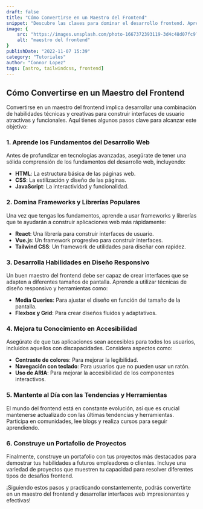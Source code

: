 ```yaml
---
draft: false
title: "Cómo Convertirse en un Maestro del Frontend"
snippet: "Descubre las claves para dominar el desarrollo frontend. Aprende las habilidades esenciales y las mejores prácticas para convertirte en un experto en la creación de interfaces de usuario efectivas."
image: {
    src: "https://images.unsplash.com/photo-1667372393119-3d4c48d07fc9?&fit=crop&w=430&h=240",
    alt: "maestro del frontend"
}
publishDate: "2022-11-07 15:39"
category: "Tutoriales"
author: "Connor Lopez"
tags: [astro, tailwindcss, frontend]
---
```


## Cómo Convertirse en un Maestro del Frontend

Convertirse en un maestro del frontend implica desarrollar una combinación de habilidades técnicas y creativas para construir interfaces de usuario atractivas y funcionales. Aquí tienes algunos pasos clave para alcanzar este objetivo:

### 1. Aprende los Fundamentos del Desarrollo Web

Antes de profundizar en tecnologías avanzadas, asegúrate de tener una sólida comprensión de los fundamentos del desarrollo web, incluyendo:

- **HTML**: La estructura básica de las páginas web.
- **CSS**: La estilización y diseño de las páginas.
- **JavaScript**: La interactividad y funcionalidad.

### 2. Domina Frameworks y Librerías Populares

Una vez que tengas los fundamentos, aprende a usar frameworks y librerías que te ayudarán a construir aplicaciones web más rápidamente:

- **React**: Una librería para construir interfaces de usuario.
- **Vue.js**: Un framework progresivo para construir interfaces.
- **Tailwind CSS**: Un framework de utilidades para diseñar con rapidez.

### 3. Desarrolla Habilidades en Diseño Responsivo

Un buen maestro del frontend debe ser capaz de crear interfaces que se adapten a diferentes tamaños de pantalla. Aprende a utilizar técnicas de diseño responsivo y herramientas como:

- **Media Queries**: Para ajustar el diseño en función del tamaño de la pantalla.
- **Flexbox y Grid**: Para crear diseños fluidos y adaptativos.

### 4. Mejora tu Conocimiento en Accesibilidad

Asegúrate de que tus aplicaciones sean accesibles para todos los usuarios, incluidos aquellos con discapacidades. Considera aspectos como:

- **Contraste de colores**: Para mejorar la legibilidad.
- **Navegación con teclado**: Para usuarios que no pueden usar un ratón.
- **Uso de ARIA**: Para mejorar la accesibilidad de los componentes interactivos.

### 5. Mantente al Día con las Tendencias y Herramientas

El mundo del frontend está en constante evolución, así que es crucial mantenerse actualizado con las últimas tendencias y herramientas. Participa en comunidades, lee blogs y realiza cursos para seguir aprendiendo.

### 6. Construye un Portafolio de Proyectos

Finalmente, construye un portafolio con tus proyectos más destacados para demostrar tus habilidades a futuros empleadores o clientes. Incluye una variedad de proyectos que muestren tu capacidad para resolver diferentes tipos de desafíos frontend.

¡Siguiendo estos pasos y practicando constantemente, podrás convertirte en un maestro del frontend y desarrollar interfaces web impresionantes y efectivas!
